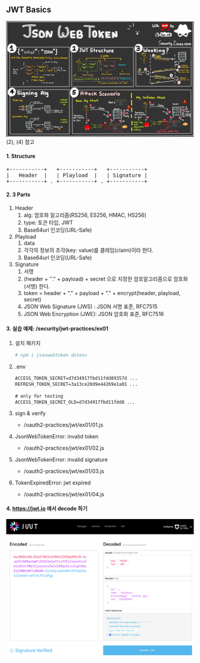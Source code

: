 ##  JWT Basics

![Json-Web-Token.jpg](./_resources/Json-Web-Token.jpg)
(2), (4) 참고

#### 1. Structure
<pre>
+-----------+   +-----------+   +-----------+
|   Header  |   | Playload  |   | Signature |
+-----------+ . +-----------+ . +-----------+
</pre>
	
#### 2. 3 Parts
1. Header
	1) alg: 암호화 알고리즘(RS256, ES256, HMAC, HS256)
	2) type: 토큰 타입, JWT
	3) Base64url 인코딩(URL-Safe)
2. Playload
	1) data
	2) 각각의 정보의 조각(key: value)를 클레임(claim)이라 한다.
	3) Base64url 인코딩(URL-Safe)
3. Signature
	1) 서명
	2) (header + ''." + payload) + secret 으로 지정한 암호알고리즘으로 암호화(서명) 한다.
    3) token = header + "." + payload + "." + encrypt(header, playload, secret)
    4) JSON Web Signature (JWS) : JSON 서명 표준, RFC7515
    5) JSON Web Encryption (JWE): JSON 암호화 표준, RFC7516
    
#### 3. 실습 예제: /security/jwt-practices/ex01
1. 설치 패키지

	```sh
	# npm i jsonwebtoken dotenv
	```

2. .env
	
	```
	ACCESS_TOKEN_SECRET=d7d34917fbd11fdd89357d ...
	REFRESH_TOKEN_SECRET=3a13ce20d9e44269e1a01 ...
	
	# only for testing
	ACCESS_TOKEN_SECRET_OLD=d7d34917fbd11fdd8 ...
	```

3. sign & verify
	- /oauth2-practices/jwt/ex01/01.js
		
4.	JsonWebTokenError: invalid token
	- /oauth2-practices/jwt/ex01/02.js
	
5.	JsonWebTokenError: invalid signature
	- /oauth2-practices/jwt/ex01/03.js
		
6.	TokenExpiredError: jwt expired
	- /oauth2-practices/jwt/ex01/04.js

#### 4. https://jwt.io 에서 decode 하기
![3391fb8e2dfc61f583fa56a64c5842dd.png](./_resources/3391fb8e2dfc61f583fa56a64c5842dd.png)

